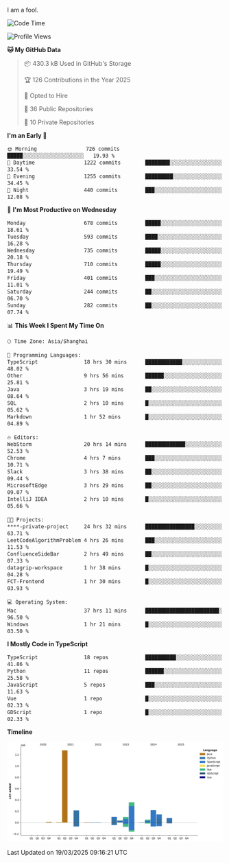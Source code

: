 I am a fool.

<!--START_SECTION:waka-->
![Code Time](http://img.shields.io/badge/Code%20Time-2%2C748%20hrs%2030%20mins-blue)

![Profile Views](http://img.shields.io/badge/Profile%20Views-7-blue)

**🐱 My GitHub Data** 

> 📦 430.3 kB Used in GitHub's Storage 
 > 
> 🏆 126 Contributions in the Year 2025
 > 
> 💼 Opted to Hire
 > 
> 📜 36 Public Repositories 
 > 
> 🔑 10 Private Repositories 
 > 
**I'm an Early 🐤** 

```text
🌞 Morning                726 commits         █████░░░░░░░░░░░░░░░░░░░░   19.93 % 
🌆 Daytime                1222 commits        ████████░░░░░░░░░░░░░░░░░   33.54 % 
🌃 Evening                1255 commits        █████████░░░░░░░░░░░░░░░░   34.45 % 
🌙 Night                  440 commits         ███░░░░░░░░░░░░░░░░░░░░░░   12.08 % 
```
📅 **I'm Most Productive on Wednesday** 

```text
Monday                   678 commits         █████░░░░░░░░░░░░░░░░░░░░   18.61 % 
Tuesday                  593 commits         ████░░░░░░░░░░░░░░░░░░░░░   16.28 % 
Wednesday                735 commits         █████░░░░░░░░░░░░░░░░░░░░   20.18 % 
Thursday                 710 commits         █████░░░░░░░░░░░░░░░░░░░░   19.49 % 
Friday                   401 commits         ███░░░░░░░░░░░░░░░░░░░░░░   11.01 % 
Saturday                 244 commits         ██░░░░░░░░░░░░░░░░░░░░░░░   06.70 % 
Sunday                   282 commits         ██░░░░░░░░░░░░░░░░░░░░░░░   07.74 % 
```


📊 **This Week I Spent My Time On** 

```text
🕑︎ Time Zone: Asia/Shanghai

💬 Programming Languages: 
TypeScript               18 hrs 30 mins      ████████████░░░░░░░░░░░░░   48.02 % 
Other                    9 hrs 56 mins       ██████░░░░░░░░░░░░░░░░░░░   25.81 % 
Java                     3 hrs 19 mins       ██░░░░░░░░░░░░░░░░░░░░░░░   08.64 % 
SQL                      2 hrs 10 mins       █░░░░░░░░░░░░░░░░░░░░░░░░   05.62 % 
Markdown                 1 hr 52 mins        █░░░░░░░░░░░░░░░░░░░░░░░░   04.89 % 

🔥 Editors: 
WebStorm                 20 hrs 14 mins      █████████████░░░░░░░░░░░░   52.53 % 
Chrome                   4 hrs 7 mins        ███░░░░░░░░░░░░░░░░░░░░░░   10.71 % 
Slack                    3 hrs 38 mins       ██░░░░░░░░░░░░░░░░░░░░░░░   09.44 % 
MicrosoftEdge            3 hrs 29 mins       ██░░░░░░░░░░░░░░░░░░░░░░░   09.07 % 
IntelliJ IDEA            2 hrs 10 mins       █░░░░░░░░░░░░░░░░░░░░░░░░   05.66 % 

🐱‍💻 Projects: 
****-private-project     24 hrs 32 mins      ████████████████░░░░░░░░░   63.71 % 
LeetCodeAlgorithmProblem 4 hrs 26 mins       ███░░░░░░░░░░░░░░░░░░░░░░   11.53 % 
ConfluenceSideBar        2 hrs 49 mins       ██░░░░░░░░░░░░░░░░░░░░░░░   07.33 % 
datagrip-workspace       1 hr 38 mins        █░░░░░░░░░░░░░░░░░░░░░░░░   04.28 % 
FCT-Frontend             1 hr 30 mins        █░░░░░░░░░░░░░░░░░░░░░░░░   03.93 % 

💻 Operating System: 
Mac                      37 hrs 11 mins      ████████████████████████░   96.50 % 
Windows                  1 hr 21 mins        █░░░░░░░░░░░░░░░░░░░░░░░░   03.50 % 
```

**I Mostly Code in TypeScript** 

```text
TypeScript               18 repos            ██████████░░░░░░░░░░░░░░░   41.86 % 
Python                   11 repos            ██████░░░░░░░░░░░░░░░░░░░   25.58 % 
JavaScript               5 repos             ███░░░░░░░░░░░░░░░░░░░░░░   11.63 % 
Vue                      1 repo              █░░░░░░░░░░░░░░░░░░░░░░░░   02.33 % 
GDScript                 1 repo              █░░░░░░░░░░░░░░░░░░░░░░░░   02.33 % 
```



**Timeline**

![Lines of Code chart](https://raw.githubusercontent.com/VeejaLiu/VeejaLiu/master/assets/bar_graph.png)


 Last Updated on 19/03/2025 09:16:21 UTC
<!--END_SECTION:waka-->
